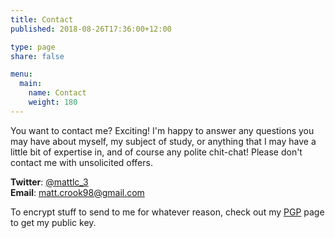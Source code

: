 ```yaml
---
title: Contact
published: 2018-08-26T17:36:00+12:00

type: page
share: false

menu:
  main:
    name: Contact
    weight: 180
---
```


You want to contact me? Exciting! I'm happy to answer any questions you may have about myself, my subject of study, or anything that I may have a little bit of expertise in, and of course any polite chit-chat! Please don't contact me with unsolicited offers.

**Twitter**: [@mattlc_3](https://twitter.com/messages/compose?recipient_id=729417297996095488&text=Hey%21%20Just%20contacting%20you%20from%20your%20blog%3A%20)    
**Email**: [matt.crook98@gmail.com](mailto:matt.crook98@gmail.com)

To encrypt stuff to send to me for whatever reason, check out my [PGP](/contact/pgp/) page to get my public key. 
